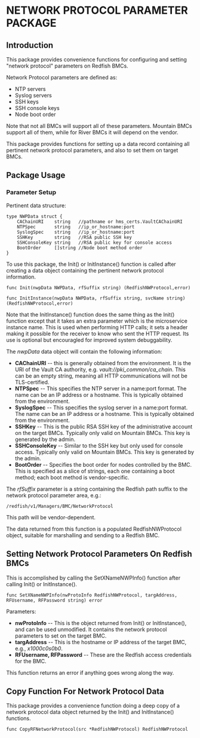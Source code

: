 # NETWORK PROTOCOL PARAMETER PACKAGE

## Introduction

This package provides convenience functions for configuring and setting
"network protocol" parameters on Redfish BMCs.

Network Protocol parameters are defined as:

* NTP servers
* Syslog servers
* SSH keys
* SSH console keys
* Node boot order

Note that not all BMCs will support all of these parameters.  Mountain BMCs
support all of them, while for River BMCs it will depend on the vendor.

This package provides functions for setting up a data record containing 
all pertinent network protocol parameters, and also to set them on target
BMCs.

## Package Usage

### Parameter Setup

Pertinent data structure:

```
type NWPData struct {
	CAChainURI    string   //pathname or hms_certs.VaultCAChainURI
	NTPSpec       string   //ip_or_hostname:port
	SyslogSpec    string   //ip_or_hostname:port
	SSHKey        string   //RSA public SSH key
	SSHConsoleKey string   //RSA public key for console access
	BootOrder     []string //Node boot method order
}
```


To use this package, the Init() or InitInstance() function is called after
creating a data object containing the pertinent network protocol information.

```
func Init(nwpData NWPData, rfSuffix string) (RedfishNWProtocol,error)

func InitInstance(nwpData NWPData, rfSuffix string, svcName string) (RedfishNWProtocol,error)

```

Note that the InitInstance() function does the same thing as the Init() function except that it takes an extra parameter which is the microservice instance name.  This is used when performing HTTP calls; it sets a header making it possible for the receiver to know who sent the HTTP request.  Its use is optional but encouragled for improved system debuggability.

The *nwpData* data object will contain the following information:

* **CAChainURI** -- this is generally obtained from the environment.  It is the URI of the Vault CA authority, e.g. *vault://pki_common/ca_chain*.  This can be an empty string, meaning all HTTP communications will not be TLS-certified.
* **NTPSpec** -- This specifies the NTP server in a name:port format.  The name can be an IP address or a hostname.  This is typically obtained from the environment.
* **SyslogSpec** -- This specifies the syslog server in a name:port format.  The name can be an IP address or a hostname.  This is typically obtained from the environment.
* **SSHKey** -- This is the public RSA SSH key of the administrative account on the target BMCs.  Typically only valid on Mountain BMCs.  This key is generated by the admin.
* **SSHConsoleKey** -- Similar to the SSH key but only used for console access.  Typically only valid on Mountain BMCs.  This key is generated by the admin.
* **BootOrder** -- Specifies the boot order for nodes controlled by the BMC.  This is specified as a slice of strings, each one containing a boot method; each boot method is vendor-specific.

The *rfSuffix* parameter is a string containing the Redfish path suffix to the
network protocol parameter area, e.g.: 

```
/redfish/v1/Managers/BMC/NetworkProtocol
```

This path will be vendor-dependent.

The data returned from this function is a populated RedfishNWProtocol object, suitable for marshalling and sending to a Redfish BMC.

## Setting Network Protocol Parameters On Redfish BMCs

This is accomplished by calling the SetXNameNWPInfo() function after calling Init() or InitInstance().

```
func SetXNameNWPInfo(nwProtoInfo RedfishNWProtocol, targAddress, RFUsername, RFPassword string) error
```

Parameters:

* **nwProtoInfo** -- This is the object returned from Init() or InitInstance(), and can be used unmodified.  It contains the network protocol parameters to set on the target BMC.
* **targAddress** -- This is the hostname or IP address of the target BMC, e.g., *x1000c0s0b0*.
* **RFUsername, RFPassword** -- These are the Redfish access credentials for the BMC.

This function returns an error if anything goes wrong along the way.

## Copy Function For Network Protocol Data

This package provides a convenience function doing a deep copy of a network protocol data object returned by the Init() and InitInstance() functions.

```
func CopyRFNetworkProtocol(src *RedfishNWProtocol) RedfishNWProtocol
```





